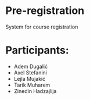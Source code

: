 # Pre-registration
 System for course registration
# Participants:
 - Adem Dugalić
 - Axel Stefanini
 - Lejla Mujakić
 - Tarik Muharem
 - Zinedin Hadzajlija
 
